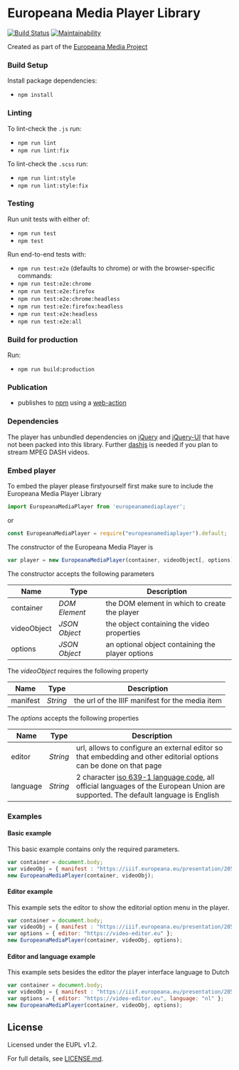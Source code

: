 # Europeana Media Player Library

[![Build Status](https://travis-ci.com/europeana/media-player.svg?branch=master)](https://travis-ci.com/europeana/media-player)
[![Maintainability](https://api.codeclimate.com/v1/badges/034304037fa168609682/maintainability)](https://codeclimate.com/github/europeana/media-player/maintainability)

Created as part of the [Europeana Media Project](https://pro.europeana.eu/project/europeana-media)

### Build Setup

Install package dependencies:
* `npm install`

### Linting
To lint-check the `.js` run:
* `npm run lint`
* `npm run lint:fix`

To lint-check the `.scss` run:

* `npm run lint:style`
* `npm run lint:style:fix`

### Testing

Run unit tests with either of:
* `npm run test`
* `npm test`

Run end-to-end tests with:
* `npm run test:e2e`
(defaults to chrome) or with the browser-specific commands:
* `npm run test:e2e:chrome`
* `npm run test:e2e:firefox`
* `npm run test:e2e:chrome:headless`
* `npm run test:e2e:firefox:headless`
* `npm run test:e2e:headless`
* `npm run test:e2e:all`

### Build for production

Run:
* `npm run build:production`

### Publication

* publishes to [npm](https://www.npmjs.com/package/europeanamediaplayer) using a [web-action](actions?query=workflow%3A%22Node.js+Package%22)

### Dependencies

The player has unbundled dependencies on [jQuery](https://www.npmjs.com/package/jquery) and [jQuery-UI](https://www.npmjs.com/package/webpack-jquery-ui) that have not been packed into this library. Further [dashjs](https://www.npmjs.com/package/dashjs) is needed if you plan to stream MPEG DASH videos.

### Embed player

To embed the player please firstyourself first make sure to include the Europeana Media Player Library

```javascript
import EuropeanaMediaPlayer from 'europeanamediaplayer';
```

or

```javascript
const EuropeanaMediaPlayer = require("europeanamediaplayer").default;
```

The constructor of the Europeana Media Player is

```javascript
var player = new EuropeanaMediaPlayer(container, videoObject[, options]);
```

The constructor accepts the following parameters

Name | Type | Description
---- | ---- | -----------
container| _DOM Element_ | the DOM element in which to create the player
videoObject | _JSON Object_ | the object containing the video properties
options | _JSON Object_ | an optional object containing the player options

The _videoObject_ requires the following property

Name | Type | Description
---- | ---- | -----------
manifest | _String_ | the url of the IIIF manifest for the media item

The _options_ accepts the following properties

Name | Type | Description
---- | ---- | -----------
editor | _String_ | url, allows to configure an external editor so that embedding and other editorial options can be done on that page
language | _String_ | 2 character [iso 639-1 language code](https://en.wikipedia.org/wiki/List_of_ISO_639-1_codes), all official languages of the European Union are supported. The default language is English

### Examples

#### Basic example

This basic example contains only the required parameters.

```javascript
var container = document.body;
var videoObj = { manifest : "https://iiif.europeana.eu/presentation/2051906/data_euscreenXL_http___openbeelden_nl_media_9972/manifest?format=3" };
new EuropeanaMediaPlayer(container, videoObj);
```

#### Editor example

This example sets the editor to show the editorial option menu in the player.

```javascript
var container = document.body;
var videoObj = { manifest : "https://iiif.europeana.eu/presentation/2051906/data_euscreenXL_http___openbeelden_nl_media_9972/manifest?format=3" };
var options = { editor: "https://video-editor.eu" };
new EuropeanaMediaPlayer(container, videoObj, options);
```

#### Editor and language example

This example sets besides the editor the player interface language to Dutch

```javascript
var container = document.body;
var videoObj = { manifest : "https://iiif.europeana.eu/presentation/2051906/data_euscreenXL_http___openbeelden_nl_media_9972/manifest?format=3" };
var options = { editor: "https://video-editor.eu", language: "nl" };
new EuropeanaMediaPlayer(container, videoObj, options);
```

## License

Licensed under the EUPL v1.2.

For full details, see [LICENSE.md](LICENSE.md).

